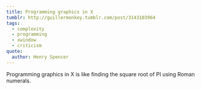 ```yaml
---
title: Programming graphics in X
tumblr: http://guillermonkey.tumblr.com/post/3143103964
tags:
  - complexity
  - programming
  - xwindow
  - criticism
quote:
  author: Henry Spencer
---
```


Programming graphics in X is like finding the square root of PI using Roman numerals.
